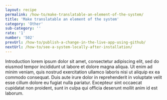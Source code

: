```yaml
---
layout: recipe
permalink: /how-to/make-translatable-an-element-of-the-system/
title: 'Make translatable an element of the system'
category: 'Other'
sub-category: ''
rate: '1'
number: '502'
prevUrl: /how-to/publish-a-change-in-the-live-app-using-github/
nextUrl: /how-to/see-a-system-locally-after-installation/
---
```


Introduction lorem ipsum dolor sit amet, consectetur adipiscing elit, sed do eiusmod tempor incididunt ut labore et dolore magna aliqua. Ut enim ad minim veniam, quis nostrud exercitation ullamco laboris nisi ut aliquip ex ea commodo consequat. Duis aute irure dolor in reprehenderit in voluptate velit esse cillum dolore eu fugiat nulla pariatur. Excepteur sint occaecat cupidatat non proident, sunt in culpa qui officia deserunt mollit anim id est laborum.

